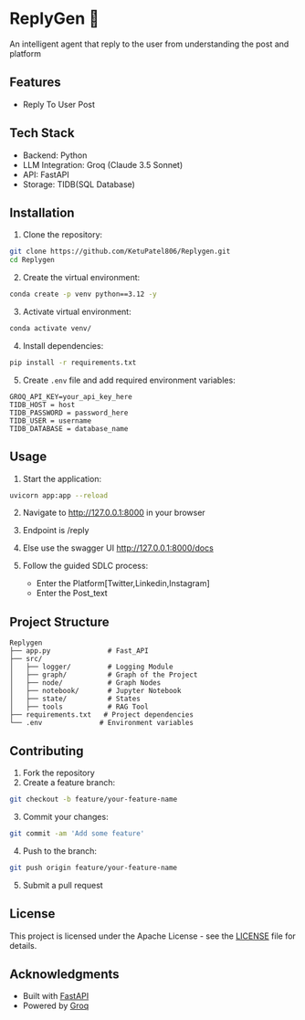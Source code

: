 # ReplyGen 🤖

An intelligent agent that reply to the user from understanding the post and platform


## Features

- Reply To User Post

## Tech Stack

- Backend: Python
- LLM Integration: Groq (Claude 3.5 Sonnet)
- API: FastAPI
- Storage: TIDB(SQL Database)

## Installation

1. Clone the repository:
```bash
git clone https://github.com/KetuPatel806/Replygen.git
cd Replygen
```

2. Create the virtual environment:
```bash
conda create -p venv python==3.12 -y
```

3. Activate virtual environment:
```bash
conda activate venv/
```

4. Install dependencies:
```bash
pip install -r requirements.txt
```

5. Create `.env` file and add required environment variables:
```
GROQ_API_KEY=your_api_key_here
TIDB_HOST = host
TIDB_PASSWORD = password_here
TIDB_USER = username
TIDB_DATABASE = database_name
```

## Usage

1. Start the application:
```bash
uvicorn app:app --reload
```

2. Navigate to http://127.0.0.1:8000 in your browser

3. Endpoint is /reply 

4. Else use the swagger UI http://127.0.0.1:8000/docs

4. Follow the guided SDLC process:
   - Enter the Platform[Twitter,Linkedin,Instagram]
   - Enter the Post_text

## Project Structure

```
Replygen
├── app.py              # Fast_API
├── src/
│   ├── logger/         # Logging Module
│   ├── graph/          # Graph of the Project
│   ├── node/           # Graph Nodes
│   ├── notebook/       # Jupyter Notebook
│   ├── state/          # States
│   ├── tools           # RAG Tool
├── requirements.txt   # Project dependencies
└── .env              # Environment variables
```

## Contributing

1. Fork the repository
2. Create a feature branch:
```bash
git checkout -b feature/your-feature-name
```
3. Commit your changes:
```bash
git commit -am 'Add some feature'
```
4. Push to the branch:
```bash
git push origin feature/your-feature-name
```
5. Submit a pull request

## License

This project is licensed under the Apache License - see the [LICENSE](LICENSE) file for details.

## Acknowledgments

- Built with [FastAPI](https://fastapi.tiangolo.com)
- Powered by [Groq](https://groq.com/)
